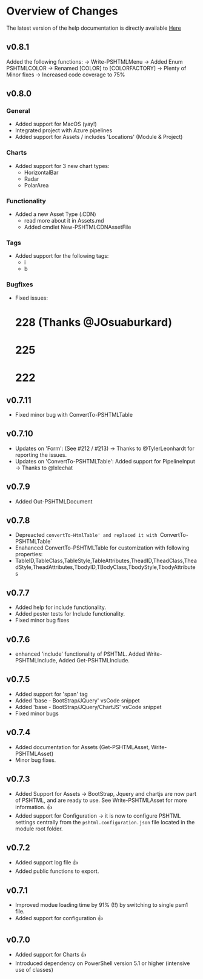 # Overview of Changes

The latest version of the help documentation is directly available [Here](https://pshtml.readthedocs.io/en/latest/)

## v0.8.1
Added the following functions:
-> Write-PSHTMLMenu
-> Added Enum PSHTMLCOLOR
-> Renamed [COLOR] to [COLORFACTORY]
-> Plenty of Minor fixes
-> Increased code coverage to 75%

## v0.8.0

### General
- Added support for MacOS (yay!)
- Integrated project with Azure pipelines
- Added support for Assets / includes 'Locations' (Module & Project)

### Charts 
- Added support for 3 new chart types:
    - HorizontalBar
    - Radar
    - PolarArea

### Functionality
- Added a new Asset Type (.CDN)
    - read more about it in Assets.md
    - Added cmdlet New-PSHTMLCDNAssetFile

### Tags

- Added support for the following tags:
    - i
    - b

### Bugfixes

- Fixed issues:
    # 228 (Thanks @JOsuaburkard)
    # 225
    # 222

## v0.7.11
- Fixed minor bug with ConvertTo-PSHTMLTable

## v0.7.10
- Updates on 'Form': (See #212 / #213) -> Thanks to @TylerLeonhardt for reporting the issues.
- Updates on 'ConvertTo-PSHTMLTable': Added support for PipelineInput -> Thanks to @lxlechat

## v0.7.9
- Added Out-PSHTMLDocument

## v0.7.8
- Depreacted `convertTo-HtmlTable' and replaced it with `ConvertTo-PSHTMLTable`
- Enahanced ConvertTo-PSHTMLTable for customization with following properties: 
- TableID,TableClass,TableStyle,TableAttributes,TheadID,TheadClass,TheadStyle,TheadAttributes,TbodyID,TBodyClass,TbodyStyle,TbodyAttributes

## v0.7.7
- Added help for include functionality.
- Added pester tests for Include functionality. 
- Fixed minor bug fixes

## v0.7.6
- enhanced 'include' functionality of PSHTML. Added Write-PSHTMLInclude, Added Get-PSHTMLInclude. 

## v0.7.5
- Added support for 'span' tag
- Added 'base - BootStrap/JQuery' vsCode snippet
- Added 'base - BootStrap/JQuery/ChartJS' vsCode snippet
- Fixed minor bugs


## v0.7.4
- Added documentation for Assets (Get-PSHTMLAsset, Write-PSHTMLAsset)
- Minor bug fixes.

## v0.7.3
- Added Support for Assets -> BootStrap, Jquery and chartjs are now part of PSHTML, and are ready to use. See Write-PSHTMLAsset for more information. 👍
- Added support for Configuration -> it is now to configure PSHTML settings centrally from the ```pshtml.configuration.json``` file located in the module root folder.

## v0.7.2
- Added support log file 👍
- Added public functions to export.

## v0.7.1
- Improved modue loading time by 91% (!!) by switching to single psm1 file.
- Added support for configuration 👍

## v0.7.0
- Added support for Charts 👍
- Introduced dependency on PowerShell version 5.1 or higher (intensive use of classes)


